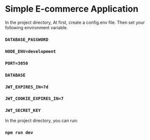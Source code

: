 # Simple E-commerce Application

In the project directory, At first, create a config.env file. Then set your following environment variable.

### `DATABASE_PASSWORD`
### `NODE_ENV=development`
### `PORT=3050`
### `DATABASE`
### `JWT_EXPIRES_IN=7d`
### `JWT_COOKIE_EXPIRES_IN=7`
### `JWT_SECRET_KEY`

In the project directory, you can run:
### `npm run dev`